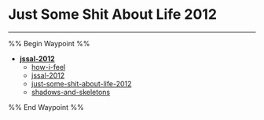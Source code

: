 # Just Some Shit About Life 2012

---

%% Begin Waypoint %%

- **[jssal-2012](../../../../..//Blog/chapters/just-some-shit-about-life/jssal-2012/jssal-2012.md)**
  - [how-i-feel](how-i-feel.md)
  - [jssal-2012](../../../../..//Blog/chapters/just-some-shit-about-life/jssal-2012/jssal-2012.md)
  - [just-some-shit-about-life-2012](just-some-shit-about-life-2012.md)
  - [shadows-and-skeletons](shadows-and-skeletons.md)

%% End Waypoint %%
